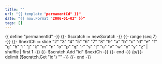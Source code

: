 ```yaml
---
title: ""
url: "{{ template "permanentId" }}"
date: "{{ now.Format "2006-01-02" }}"
tags: []
---
```


{{ define "permanentId" -}}
  {{- $scratch := newScratch -}}
  {{- range (seq 7) -}}
    {{- $nextCh := slice "2" "3" "4" "5" "6" "7" "8" "9" "a" "b" "c" "d" "e" "f" "g" "h" "i" "j" "k" "m" "n" "o" "p" "q" "r" "s" "t" "u" "v" "w" "x" "y" "z" | shuffle | first 1 -}}
    {{- $scratch.Add "id" $nextCh -}}
  {{- end -}}
  /p/{{- delimit ($scratch.Get "id") "" -}}
{{- end -}}
